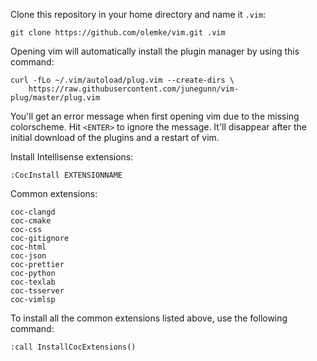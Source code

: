 Clone this repository in your home directory and name it `.vim`:

```
git clone https://github.com/olemke/vim.git .vim
```

Opening vim will automatically install the plugin manager by using this command:

```
curl -fLo ~/.vim/autoload/plug.vim --create-dirs \
    https://raw.githubusercontent.com/junegunn/vim-plug/master/plug.vim
```

You'll get an error message when first opening vim due to the missing
colorscheme. Hit `<ENTER>` to ignore the message. It'll disappear after the
initial download of the plugins and a restart of vim.

Install Intellisense extensions:

```
:CocInstall EXTENSIONNAME
```

Common extensions:

```
coc-clangd
coc-cmake
coc-css
coc-gitignore
coc-html
coc-json
coc-prettier
coc-python
coc-texlab
coc-tsserver
coc-vimlsp
```

To install all the common extensions listed above, use the following command:

```
:call InstallCocExtensions()
```
